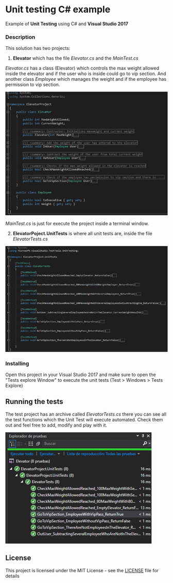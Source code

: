 # Unit testing C# example

Example of **Unit Testing** using C# and **Visual Studio 2017**

### Description

This solution has two projects:

1. **Elevator** which has the file *Elevator.cs* and the *MainTest.cs*

*Elevator.cs* has a class (Elevator) which controls the max weight allowed inside the elevator and if the user who is inside could go to vip section. And another class *Employee* which manages the weight and if the employee has permission to vip section.

![](Images/Elevator.cs.png)


*MainTest.cs* is just for execute the project inside a terminal window.


2. **ElevatorPoject.UnitTests** is where all unit tests are, inside the file *ElevatorTests.cs*

![](Images/ElevatorTests.cs.png)


### Installing

Open this project in your Visual Studio 2017 and make sure to open the "Tests explore Window" to execute the unit tests (Test > Windows > Tests Explore) 


## Running the tests

The test project has an archive called *ElevatorTests.cs* there you can see all the test functions which the Unit Test will execute automated. Check them out and feel free to add, modify and play with it.

![](Images/PassingAllTests.png)


## License

This project is licensed under the MIT License - see the [LICENSE](LICENSE) file for details
